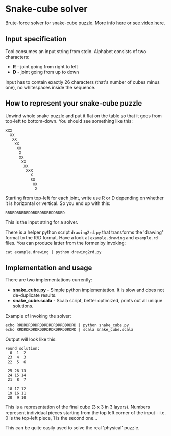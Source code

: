 
# Snake-cube solver

Brute-force solver for snake-cube puzzle. More info
[here](http://webhome.cs.uvic.ca/~mweston/snakes.html) or
[see video here](https://www.youtube.com/watch?v=iTzVPgFjE9c).


## Input specification

Tool consumes an input string from stdin. Alphabet consists of two characters:
 - **R** - joint going from right to left
 - **D** - joint going from up to down

Input has to contain exactly 26 characters (that's number of cubes minus one), no whitespaces inside the
sequence.

## How to represent your snake-cube puzzle

Unwind whole snake puzzle and put it flat on the table so that it goes from top-left to
bottom-down. You should see something like this:

```
XXX
  XX
   XX
    XX
     XX
      X
      XX
       XX
        XX
         XXX
           X
           XX
            XX
             X
```

Starting from top-left for each joint, write use R or D depending on whether
it is horizontal or vertical. So you end up with this:

```
RRDRDRDRDRDDRDRDRDRRDDRDRD
```

This is the input string for a solver.

There is a helper python script `drawing2rd.py` that transforms the 'drawing'
format to the R/D format. Have a look at `example.drawing` and `example.rd`
files. You can produce latter from the former by invoking:

```
cat example.drawing | python drawing2rd.py
```

## Implementation and usage

There are two implementations currently:
 - **snake_cube.py** - Simple python implementation. It is slow and does not de-duplicate results.
 - **snake_cube.scala** - Scala script, better optimized, prints out all unique solutions.

Example of invoking the solver:

```
echo RRDRDRDRDRDDRDRDRDRRDDRDRD | python snake_cube.py
echo RRDRDRDRDRDDRDRDRDRRDDRDRD | scala snake_cube.scala
```

Output will look like this:

```
Found solution:
  0  1  2
 23  4  3
 22  5  6

 25 26 13
 24 15 14
 21  8  7

 18 17 12
 19 16 11
 20  9 10
```

This is a representation of the final cube (3 x 3 in 3 layers). Numbers represent individual
pieces starting from the top left corner of the input - i.e. 0 is the top-left piece, 1 is
the second one...

This can be quite easily used to solve the real 'physical' puzzle.
